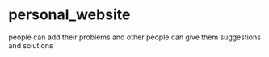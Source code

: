 # personal_website
people can add their problems and other people can give them suggestions and solutions
